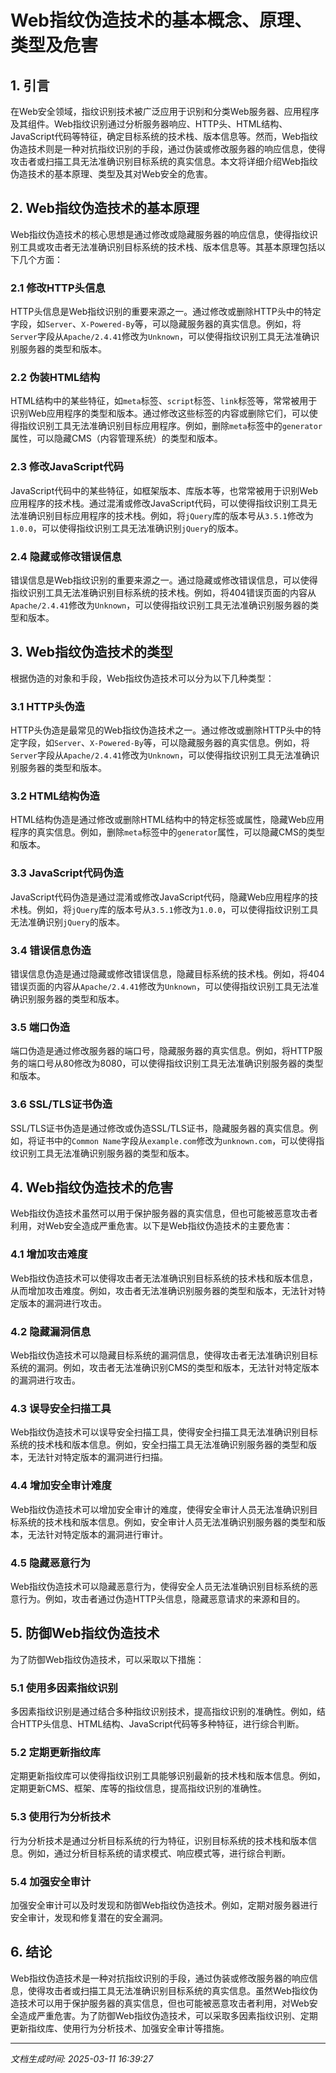 # Web指纹伪造技术的基本概念、原理、类型及危害

## 1. 引言

在Web安全领域，指纹识别技术被广泛应用于识别和分类Web服务器、应用程序及其组件。Web指纹识别通过分析服务器响应、HTTP头、HTML结构、JavaScript代码等特征，确定目标系统的技术栈、版本信息等。然而，Web指纹伪造技术则是一种对抗指纹识别的手段，通过伪装或修改服务器的响应信息，使得攻击者或扫描工具无法准确识别目标系统的真实信息。本文将详细介绍Web指纹伪造技术的基本原理、类型及其对Web安全的危害。

## 2. Web指纹伪造技术的基本原理

Web指纹伪造技术的核心思想是通过修改或隐藏服务器的响应信息，使得指纹识别工具或攻击者无法准确识别目标系统的技术栈、版本信息等。其基本原理包括以下几个方面：

### 2.1 修改HTTP头信息

HTTP头信息是Web指纹识别的重要来源之一。通过修改或删除HTTP头中的特定字段，如`Server`、`X-Powered-By`等，可以隐藏服务器的真实信息。例如，将`Server`字段从`Apache/2.4.41`修改为`Unknown`，可以使得指纹识别工具无法准确识别服务器的类型和版本。

### 2.2 伪装HTML结构

HTML结构中的某些特征，如`meta`标签、`script`标签、`link`标签等，常常被用于识别Web应用程序的类型和版本。通过修改这些标签的内容或删除它们，可以使得指纹识别工具无法准确识别目标应用程序。例如，删除`meta`标签中的`generator`属性，可以隐藏CMS（内容管理系统）的类型和版本。

### 2.3 修改JavaScript代码

JavaScript代码中的某些特征，如框架版本、库版本等，也常常被用于识别Web应用程序的技术栈。通过混淆或修改JavaScript代码，可以使得指纹识别工具无法准确识别目标应用程序的技术栈。例如，将`jQuery`库的版本号从`3.5.1`修改为`1.0.0`，可以使得指纹识别工具无法准确识别`jQuery`的版本。

### 2.4 隐藏或修改错误信息

错误信息是Web指纹识别的重要来源之一。通过隐藏或修改错误信息，可以使得指纹识别工具无法准确识别目标系统的技术栈。例如，将404错误页面的内容从`Apache/2.4.41`修改为`Unknown`，可以使得指纹识别工具无法准确识别服务器的类型和版本。

## 3. Web指纹伪造技术的类型

根据伪造的对象和手段，Web指纹伪造技术可以分为以下几种类型：

### 3.1 HTTP头伪造

HTTP头伪造是最常见的Web指纹伪造技术之一。通过修改或删除HTTP头中的特定字段，如`Server`、`X-Powered-By`等，可以隐藏服务器的真实信息。例如，将`Server`字段从`Apache/2.4.41`修改为`Unknown`，可以使得指纹识别工具无法准确识别服务器的类型和版本。

### 3.2 HTML结构伪造

HTML结构伪造是通过修改或删除HTML结构中的特定标签或属性，隐藏Web应用程序的真实信息。例如，删除`meta`标签中的`generator`属性，可以隐藏CMS的类型和版本。

### 3.3 JavaScript代码伪造

JavaScript代码伪造是通过混淆或修改JavaScript代码，隐藏Web应用程序的技术栈。例如，将`jQuery`库的版本号从`3.5.1`修改为`1.0.0`，可以使得指纹识别工具无法准确识别`jQuery`的版本。

### 3.4 错误信息伪造

错误信息伪造是通过隐藏或修改错误信息，隐藏目标系统的技术栈。例如，将404错误页面的内容从`Apache/2.4.41`修改为`Unknown`，可以使得指纹识别工具无法准确识别服务器的类型和版本。

### 3.5 端口伪造

端口伪造是通过修改服务器的端口号，隐藏服务器的真实信息。例如，将HTTP服务的端口号从80修改为8080，可以使得指纹识别工具无法准确识别服务器的类型和版本。

### 3.6 SSL/TLS证书伪造

SSL/TLS证书伪造是通过修改或伪造SSL/TLS证书，隐藏服务器的真实信息。例如，将证书中的`Common Name`字段从`example.com`修改为`unknown.com`，可以使得指纹识别工具无法准确识别服务器的类型和版本。

## 4. Web指纹伪造技术的危害

Web指纹伪造技术虽然可以用于保护服务器的真实信息，但也可能被恶意攻击者利用，对Web安全造成严重危害。以下是Web指纹伪造技术的主要危害：

### 4.1 增加攻击难度

Web指纹伪造技术可以使得攻击者无法准确识别目标系统的技术栈和版本信息，从而增加攻击难度。例如，攻击者无法准确识别服务器的类型和版本，无法针对特定版本的漏洞进行攻击。

### 4.2 隐藏漏洞信息

Web指纹伪造技术可以隐藏目标系统的漏洞信息，使得攻击者无法准确识别目标系统的漏洞。例如，攻击者无法准确识别CMS的类型和版本，无法针对特定版本的漏洞进行攻击。

### 4.3 误导安全扫描工具

Web指纹伪造技术可以误导安全扫描工具，使得安全扫描工具无法准确识别目标系统的技术栈和版本信息。例如，安全扫描工具无法准确识别服务器的类型和版本，无法针对特定版本的漏洞进行扫描。

### 4.4 增加安全审计难度

Web指纹伪造技术可以增加安全审计的难度，使得安全审计人员无法准确识别目标系统的技术栈和版本信息。例如，安全审计人员无法准确识别服务器的类型和版本，无法针对特定版本的漏洞进行审计。

### 4.5 隐藏恶意行为

Web指纹伪造技术可以隐藏恶意行为，使得安全人员无法准确识别目标系统的恶意行为。例如，攻击者通过伪造HTTP头信息，隐藏恶意请求的来源和目的。

## 5. 防御Web指纹伪造技术

为了防御Web指纹伪造技术，可以采取以下措施：

### 5.1 使用多因素指纹识别

多因素指纹识别是通过结合多种指纹识别技术，提高指纹识别的准确性。例如，结合HTTP头信息、HTML结构、JavaScript代码等多种特征，进行综合判断。

### 5.2 定期更新指纹库

定期更新指纹库可以使得指纹识别工具能够识别最新的技术栈和版本信息。例如，定期更新CMS、框架、库等的指纹信息，提高指纹识别的准确性。

### 5.3 使用行为分析技术

行为分析技术是通过分析目标系统的行为特征，识别目标系统的技术栈和版本信息。例如，通过分析目标系统的请求模式、响应模式等，进行综合判断。

### 5.4 加强安全审计

加强安全审计可以及时发现和防御Web指纹伪造技术。例如，定期对服务器进行安全审计，发现和修复潜在的安全漏洞。

## 6. 结论

Web指纹伪造技术是一种对抗指纹识别的手段，通过伪装或修改服务器的响应信息，使得攻击者或扫描工具无法准确识别目标系统的真实信息。虽然Web指纹伪造技术可以用于保护服务器的真实信息，但也可能被恶意攻击者利用，对Web安全造成严重危害。为了防御Web指纹伪造技术，可以采取多因素指纹识别、定期更新指纹库、使用行为分析技术、加强安全审计等措施。

---

*文档生成时间: 2025-03-11 16:39:27*






















